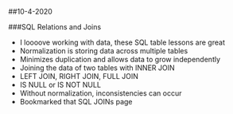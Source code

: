 ##10-4-2020

###SQL Relations and Joins
- I loooove working with data, these SQL table lessons are great
- Normalization is storing data across multiple tables
- Minimizes duplication and allows data to grow independently
- Joining the data of two tables with INNER JOIN
- LEFT JOIN, RIGHT JOIN, FULL JOIN
- IS NULL or IS NOT NULL
- Without normalization, inconsistencies can occur
- Bookmarked that SQL JOINs page
